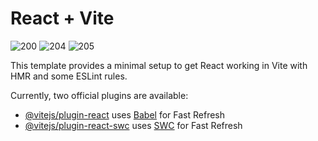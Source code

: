 # React + Vite
![200](https://github.com/cegerxwin/shopping-list/assets/31402706/5459139c-e67a-4534-90d2-b89e2c3b9b1a)
![204](https://github.com/cegerxwin/shopping-list/assets/31402706/c26ebf96-a2fb-4ec7-be55-a3c568f797fc)
![205](https://github.com/cegerxwin/shopping-list/assets/31402706/bf40102c-0f34-4e9a-94ac-dfc99a1ebfc0)



This template provides a minimal setup to get React working in Vite with HMR and some ESLint rules.

Currently, two official plugins are available:

- [@vitejs/plugin-react](https://github.com/vitejs/vite-plugin-react/blob/main/packages/plugin-react/README.md) uses [Babel](https://babeljs.io/) for Fast Refresh
- [@vitejs/plugin-react-swc](https://github.com/vitejs/vite-plugin-react-swc) uses [SWC](https://swc.rs/) for Fast Refresh
